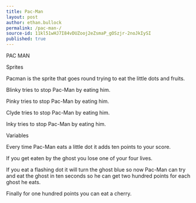 ```yaml
---
title: Pac-Man 
layout: post
author: ethan.bullock
permalink: /pac-man-/
source-id: 11kl51wHJ7I84vDUZooj2eZsmaP_gOSzjr-2noJkIySI
published: true
---
```

PAC MAN

Sprites

Pacman is the sprite that goes round trying to eat the little dots and fruits. 

Blinky tries to stop Pac-Man by eating him.

Pinky tries to stop Pac-Man by eating him.

Clyde tries to stop Pac-Man by eating him.

Inky tries to stop Pac-Man by eating him.

Variables

Every time Pac-Man eats a little dot it adds ten points to your score.                     

If you get eaten by the ghost you lose one of your four lives.

If you eat a flashing dot it will turn the ghost blue so now Pac-Man can try and eat the ghost in ten seconds so he can get two hundred points for each ghost he eats.

Finally for one hundred points you can eat a cherry.

